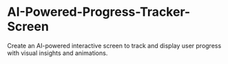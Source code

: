 # AI-Powered-Progress-Tracker-Screen
Create an AI-powered interactive screen to track and display user progress with visual insights and animations.
